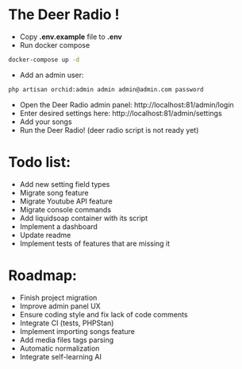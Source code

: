 # The Deer Radio !

* Copy **.env.example** file to **.env**
* Run docker compose
```bash
docker-compose up -d
```
* Add an admin user:
```bash
php artisan orchid:admin admin admin@admin.com password
```
* Open the Deer Radio admin panel: http://localhost:81/admin/login
* Enter desired settings here: http://localhost:81/admin/settings
* Add your songs
* Run the Deer Radio! (deer radio script is not ready yet)

# Todo list:
- Add new setting field types
- Migrate song feature
- Migrate Youtube API feature
- Migrate console commands
- Add liquidsoap container with its script
- Implement a dashboard
- Update readme
- Implement tests of features that are missing it

# Roadmap:
- Finish project migration
- Improve admin panel UX
- Ensure coding style and fix lack of code comments
- Integrate CI (tests, PHPStan)
- Implement importing songs feature
- Add media files tags parsing
- Automatic normalization
- Integrate self-learning AI
